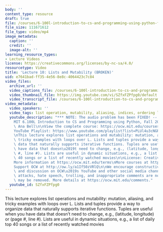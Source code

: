 ```yaml
---
body: ''
content_type: resource
draft: true
file: /courses/6-100l-introduction-to-cs-and-programming-using-python-fall-2022/6100l-lecture-10-version-2_360p_16_9.mp4
file_size: 111671612
file_type: video/mp4
image_metadata:
  caption: ''
  credit: ''
  image-alt: ''
learning_resource_types:
- Lecture Videos
license: https://creativecommons.org/licenses/by-nc-sa/4.0/
resourcetype: Video
title: 'Lecture 10: Lists and Mutability (BROKEN)'
uid: e7641bad-ff35-4e56-8e8c-4064423c7c84
video_files:
  archive_url: ''
  video_captions_file: /courses/6-100l-introduction-to-cs-and-programming-using-python-fall-2022/1TpfygxF2_oOa-yYGbVLjxN7xrSZUotJ2_transcript.webvtt
  video_thumbnail_file: https://img.youtube.com/vi/SZfxFZPfpg0/default.jpg
  video_transcript_file: /courses/6-100l-introduction-to-cs-and-programming-using-python-fall-2022/1TpfygxF2_oOa-yYGbVLjxN7xrSZUotJ2_transcript.pdf
video_metadata:
  video_speakers: ''
  video_tags: list operation, mutability, aliasing, indices, ordering lists, index
  youtube_description: "*** NOTE: The audio problem has been FIXED! -- https://www.youtube.com/watch?v=Z4bm7xzYpKM\n\
    MIT 6.100L Introduction to CS and Programming using Python, Fall 2022\nInstructor:\
    \ Ana Bell\n\nView the complete course: https://ocw.mit.edu/courses/6-100l-introduction-to-cs-and-programming-using-python-fall-2022/\n\
    YouTube Playlist: https://www.youtube.com/playlist?list=PLUl4u3cNGP62A-ynp6v6-LGBCzeH3VAQB\n\
    \nThis lecture explores list operations and mutability: mutation, aliasing, and\
    \ tricky examples with loops over L. Lists and tuples provide a way to organize\
    \ data that naturally supports iterative functions. Tuples are useful when you\
    \ have data that doesn\u2019t need to change, e.g., (latitude, longitude) or (page\
    \ #, line #). Lists are useful in dynamic situations, e.g., a list of daily top\
    \ 40 songs or a list of recently watched movies\n\nLicense: Creative Commons BY-NC-SA\n\
    More information at https://ocw.mit.edu/terms\nMore courses at https://ocw.mit.edu\n\
    Support OCW at http://ow.ly/a1If50zVRlQ\n\nWe encourage constructive comments\
    \ and discussion on OCW\u2019s YouTube and other social media channels. Personal\
    \ attacks, hate speech, trolling, and inappropriate comments are not allowed and\
    \ may be removed. More details at https://ocw.mit.edu/comments."
  youtube_id: SZfxFZPfpg0
---
```

This lecture explores list operations and mutability: mutation, aliasing, and tricky examples with loops over L. Lists and tuples provide a way to organize data that naturally supports iterative functions. Tuples are useful when you have data that doesn’t need to change, e.g., (latitude, longitude) or (page #, line #). Lists are useful in dynamic situations, e.g., a list of daily top 40 songs or a list of recently watched movies